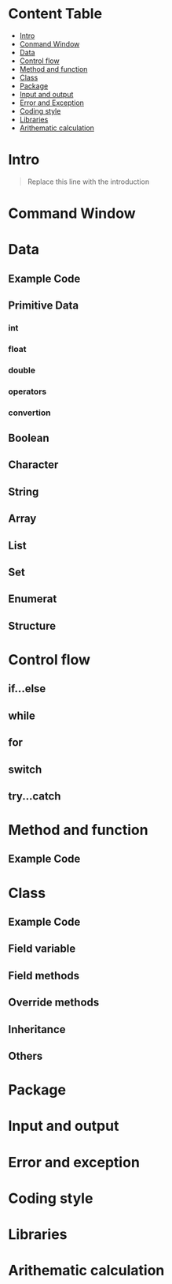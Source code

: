 # Content Table 
* [Intro](#intro)
* [Conmand Window](#command-window)
* [Data](#data)
* [Control flow](#control-flow)
* [Method and function](#method-and-function)
* [Class](#class)
* [Package](#package)
* [Input and output](#input-and-output)
* [Error and Exception](#error-and-exception)
* [Coding style](#coding-style)
* [Libraries](#libraries)
* [Arithematic calculation](#arithematic-calculation)

# Intro 
<a name= "#intro"></a>
> Replace this line with the introduction

# Command Window
<a name = "command-window"></a>

# Data 
<a name= "#data"></a>

## **Example Code**

## **Primitive Data**
### int

### float

### double

### operators

### convertion

## Boolean

## Character

## String

## **Array**

## **List**

## **Set**

## **Enumerat**

## **Structure**


# Control flow
<a name= "#control-flow"></a>

## **if...else**

## **while**

## **for**

## **switch**

## **try...catch**




# Method and function
<a name= "#method-and-function"></a>

## **Example Code**


# Class
<a name= "#class"></a>

## **Example Code**

## **Field variable**

## **Field methods**

## **Override methods**

## **Inheritance**

## **Others**

# Package
<a name = #package></a>

# Input and output
<a name= "#input-and-output"></a>

# Error and exception
<a name= "#error-and-exception"></a>


# Coding style
<a name= "#coding-style"></a>


# Libraries
<a name= "#libraries"></a>

# Arithematic calculation
<a name= "#arithematic-calculation"></a>